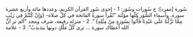 ‌سُورة [مفرد]: ج سُورات وسُوَر:
1 - إحدى سُور القرآن الكريم، وعددها مائة وأربع عشرة ‌سورة، وأسماء السُّوَر كلّها مؤنَّثة "تُقْرأُ ‌سورةُ الفاتحة في كلّ صلاة- {وَإِنْ كُنْتُمْ فِي رَيْبٍ مِمَّا نَزَّلْنَا عَلَى عَبْدِنَا فَأْتُوا بِسُورَةٍ مِنْ مِثْلِهِ} ".
2 - منزلة رفيعة، شرف ومجد "ألم تر أنّ الله أعطاك ‌سورة … ترى كُلَّ مَلْكٍ دونها يتذبذبُ".
3 - علامة